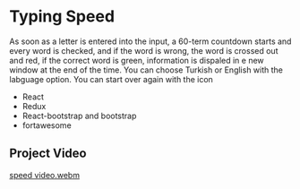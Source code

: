 # Typing Speed
As soon as a letter is entered into the input, a 60-term countdown starts and every word is checked, and if the word is wrong, the word is crossed out and red, if the correct word is green, information is dispaled in e new window at the end of the time. You can choose Turkish or English with the labguage option. You can start over again with the icon
* React
* Redux
* React-bootstrap and bootstrap
* fortawesome

## Project Video
[speed video.webm](https://user-images.githubusercontent.com/85495654/187221735-464fb904-cefd-4ddc-aa73-f891b4f8b471.webm)

